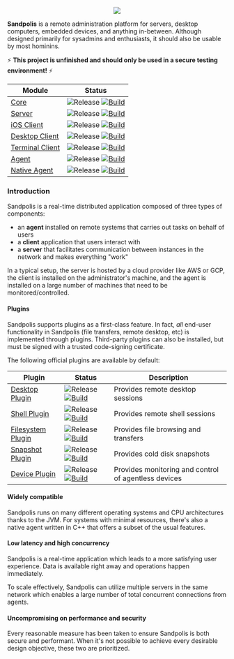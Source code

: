 <p align="center">
	<img src="https://s3.us-east-2.amazonaws.com/github.sandpolis.com/header.png" />
</p>

**Sandpolis** is a remote administration platform for servers, desktop computers, embedded devices, and anything in-between. Although designed primarily for sysadmins and enthusiasts, it should also be usable by most hominins.

:zap: **This project is unfinished and should only be used in a secure testing environment!** :zap:

| Module | Status |
|--------|--------|
| [Core](https://github.com/sandpolis/sandpolis) | ![Release](https://img.shields.io/github/release-pre/sandpolis/sandpolis.svg?color=blue) [![Build](https://github.com/sandpolis/sandpolis/workflows/.github/workflows/build.yml/badge.svg)](https://github.com/sandpolis/sandpolis/actions?query=workflow%3A.github%2Fworkflows%2Fbuild.yml) |
| [Server](https://github.com/sandpolis/com.sandpolis.server.vanilla) | ![Release](https://img.shields.io/github/release-pre/sandpolis/com.sandpolis.server.vanilla.svg?color=blue) [![Build](https://github.com/sandpolis/com.sandpolis.server.vanilla/workflows/.github/workflows/build.yml/badge.svg)](https://github.com/sandpolis/com.sandpolis.server.vanilla/actions?query=workflow%3A.github%2Fworkflows%2Fbuild.yml) |
| [iOS Client](https://github.com/sandpolis/com.sandpolis.client.lockstone) | ![Release](https://img.shields.io/github/release-pre/sandpolis/com.sandpolis.client.lockstone.svg?color=blue) [![Build](https://github.com/sandpolis/com.sandpolis.client.lockstone/workflows/.github/workflows/build.yml/badge.svg)](https://github.com/sandpolis/com.sandpolis.client.lockstone/actions?query=workflow%3A.github%2Fworkflows%2Fbuild.yml) |
| [Desktop Client](https://github.com/sandpolis/com.sandpolis.client.lifegem) | ![Release](https://img.shields.io/github/release-pre/sandpolis/com.sandpolis.client.lifegem.svg?color=blue) [![Build](https://github.com/sandpolis/com.sandpolis.client.lifegem/workflows/.github/workflows/build.yml/badge.svg)](https://github.com/sandpolis/com.sandpolis.client.lifegem/actions?query=workflow%3A.github%2Fworkflows%2Fbuild.yml) |
| [Terminal Client](https://github.com/sandpolis/com.sandpolis.client.ascetic) | ![Release](https://img.shields.io/github/release-pre/sandpolis/com.sandpolis.client.ascetic.svg?color=blue) [![Build](https://github.com/sandpolis/com.sandpolis.client.ascetic/workflows/.github/workflows/build.yml/badge.svg)](https://github.com/sandpolis/com.sandpolis.client.ascetic/actions?query=workflow%3A.github%2Fworkflows%2Fbuild.yml) |
| [Agent](https://github.com/sandpolis/com.sandpolis.agent.vanilla) | ![Release](https://img.shields.io/github/release-pre/sandpolis/com.sandpolis.agent.vanilla.svg?color=blue) [![Build](https://github.com/sandpolis/com.sandpolis.agent.vanilla/workflows/.github/workflows/build.yml/badge.svg)](https://github.com/sandpolis/com.sandpolis.agent.vanilla/actions?query=workflow%3A.github%2Fworkflows%2Fbuild.yml) |
| [Native Agent](https://github.com/sandpolis/com.sandpolis.agent.micro) | ![Release](https://img.shields.io/github/release-pre/sandpolis/com.sandpolis.agent.micro.svg?color=blue) [![Build](https://github.com/sandpolis/com.sandpolis.agent.micro/workflows/.github/workflows/build.yml/badge.svg)](https://github.com/sandpolis/com.sandpolis.agent.micro/actions?query=workflow%3A.github%2Fworkflows%2Fbuild.yml) |

### Introduction
Sandpolis is a real-time distributed application composed of three types of components:

- an **agent** installed on remote systems that carries out tasks on behalf of users
- a **client** application that users interact with
- a **server** that facilitates communication between instances in the network and makes everything "work"

In a typical setup, the server is hosted by a cloud provider like AWS or GCP, the client is installed on the administrator's machine, and the agent is installed on a large number of machines that need to be monitored/controlled.

#### Plugins
Sandpolis supports plugins as a first-class feature. In fact, *all* end-user functionality in Sandpolis (file transfers, remote desktop, etc) is implemented through plugins. Third-party plugins can also be installed, but must be signed with a trusted code-signing certificate.

The following official plugins are available by default:

| Plugin | Status | Description |
|--------|--------|-------------|
| [Desktop Plugin](https://github.com/sandpolis/com.sandpolis.plugin.desktop) | ![Release](https://img.shields.io/github/release-pre/sandpolis/com.sandpolis.plugin.desktop.svg?color=blue) [![Build](https://github.com/sandpolis/com.sandpolis.plugin.desktop/workflows/.github/workflows/build.yml/badge.svg)](https://github.com/sandpolis/com.sandpolis.plugin.desktop/actions?query=workflow%3A.github%2Fworkflows%2Fbuild.yml) | Provides remote desktop sessions |
| [Shell Plugin](https://github.com/sandpolis/com.sandpolis.plugin.shell) | ![Release](https://img.shields.io/github/release-pre/sandpolis/com.sandpolis.plugin.shell.svg?color=blue) [![Build](https://github.com/sandpolis/com.sandpolis.plugin.shell/workflows/.github/workflows/build.yml/badge.svg)](https://github.com/sandpolis/com.sandpolis.plugin.shell/actions?query=workflow%3A.github%2Fworkflows%2Fbuild.yml) | Provides remote shell sessions |
| [Filesystem Plugin](https://github.com/sandpolis/com.sandpolis.plugin.filesystem) | ![Release](https://img.shields.io/github/release-pre/sandpolis/com.sandpolis.plugin.filesystem.svg?color=blue) [![Build](https://github.com/sandpolis/com.sandpolis.plugin.filesystem/workflows/.github/workflows/build.yml/badge.svg)](https://github.com/sandpolis/com.sandpolis.plugin.filesystem/actions?query=workflow%3A.github%2Fworkflows%2Fbuild.yml) | Provides file browsing and transfers |
| [Snapshot Plugin](https://github.com/sandpolis/com.sandpolis.plugin.snapshot) | ![Release](https://img.shields.io/github/release-pre/sandpolis/com.sandpolis.plugin.snapshot.svg?color=blue) [![Build](https://github.com/sandpolis/com.sandpolis.plugin.snapshot/workflows/.github/workflows/build.yml/badge.svg)](https://github.com/sandpolis/com.sandpolis.plugin.snapshot/actions?query=workflow%3A.github%2Fworkflows%2Fbuild.yml) | Provides cold disk snapshots |
| [Device Plugin](https://github.com/sandpolis/com.sandpolis.plugin.device) | ![Release](https://img.shields.io/github/release-pre/sandpolis/com.sandpolis.plugin.device.svg?color=blue) [![Build](https://github.com/sandpolis/com.sandpolis.plugin.device/workflows/.github/workflows/build.yml/badge.svg)](https://github.com/sandpolis/com.sandpolis.plugin.device/actions?query=workflow%3A.github%2Fworkflows%2Fbuild.yml) | Provides monitoring and control of agentless devices |

#### Widely compatible
Sandpolis runs on many different operating systems and CPU architectures thanks to the JVM. For systems with minimal resources, there's also a native agent written in C++ that offers a subset of the usual features.

#### Low latency and high concurrency
Sandpolis is a real-time application which leads to a more satisfying user experience. Data is available right away and operations happen immediately.

To scale effectively, Sandpolis can utilize multiple servers in the same network which enables a large number of total concurrent connections from agents.

#### Uncompromising on performance and security
Every reasonable measure has been taken to ensure Sandpolis is both secure and performant. When it's not possible to achieve every desirable design objective, these two are prioritized.
